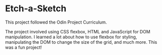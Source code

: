 # Etch-a-Sketch

This project followed the Odin Project Curriculum.

The project involved using CSS flexbox, HTML and JavaScript for DOM manipulation. I learned a lot about how to use flexbox for styling, manipulating the DOM to change the size of the grid, and much more. This was a fun project!
